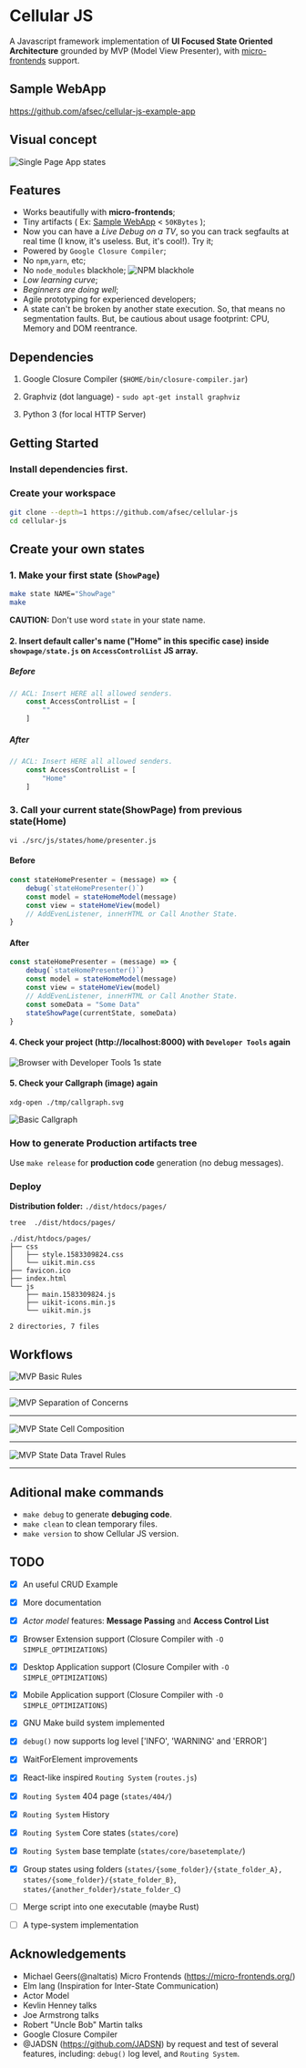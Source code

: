 # Cellular JS


A Javascript framework implementation of **UI Focused State Oriented Architecture** grounded by MVP (Model View Presenter), with [micro-frontends](https://micro-frontends.org/) support.


## Sample WebApp
https://github.com/afsec/cellular-js-example-app


## Visual concept
![Single Page App states](/docs/00-states-example.png?raw=true)



## Features
- Works beautifully with **micro-frontends**;
- Tiny artifacts ( Ex: [Sample WebApp](https://github.com/afsec/cellular-js-example-app) < `50KBytes` );
- Now you can have a *Live Debug on a TV*, so you can track segfaults at real time (I know, it's useless. But, it's cool!). Try it;
- Powered by `Google Closure Compiler`;
- No `npm`,`yarn`, etc;
- No `node_modules` blackhole;
![NPM blackhole](https://img.devrant.com/devrant/rant/r_760537_vKvzh.jpg)
- *Low learning curve*;
- *Beginners are doing well*;
- Agile prototyping for experienced developers;
- A state can't be broken by another state execution. So, that means no segmentation faults. But, be cautious about usage footprint: CPU, Memory and DOM reentrance.


## Dependencies

1. Google Closure Compiler (`$HOME/bin/closure-compiler.jar`)

2. Graphviz (dot language) - `sudo apt-get install graphviz`

3. Python 3 (for local HTTP Server)


## Getting Started

### Install dependencies first.

### Create your workspace
```sh
git clone --depth=1 https://github.com/afsec/cellular-js
cd cellular-js
```

## Create your own states

### 1. Make your first state (`ShowPage`)


```sh
make state NAME="ShowPage"
make
```
**CAUTION:** Don't use word `state` in your state name.


#### 2. Insert default caller's name ("Home" in this specific case) inside `showpage/state.js` on `AccessControlList` JS array.

##### Before

```js
// ACL: Insert HERE all allowed senders.
    const AccessControlList = [
        ""
    ]
```

##### After

```js
// ACL: Insert HERE all allowed senders.
    const AccessControlList = [
        "Home"
    ]
```


### 3. Call your current state(ShowPage) from previous state(Home)

`vi ./src/js/states/home/presenter.js`

#### Before
```js
const stateHomePresenter = (message) => {
    debug(`stateHomePresenter()`)
    const model = stateHomeModel(message)
    const view = stateHomeView(model)
    // AddEvenListener, innerHTML or Call Another State.
}
```


#### After
```js
const stateHomePresenter = (message) => {
    debug(`stateHomePresenter()`)
    const model = stateHomeModel(message)
    const view = stateHomeView(model)
    // AddEvenListener, innerHTML or Call Another State.
    const someData = "Some Data"
    stateShowPage(currentState, someData)
}
```

#### 4. Check your project (http://localhost:8000) with `Developer Tools` again

![Browser with Developer Tools 1s state](/docs/07-first-state.png?raw=true)


#### 5. Check your Callgraph (image) again
```
xdg-open ./tmp/callgraph.svg
```
![Basic Callgraph](/docs/08-first-state-callgraph.png?raw=true)


### How to generate Production artifacts tree

Use `make release` for **production code** generation (no debug messages).


### Deploy

**Distribution folder:** `./dist/htdocs/pages/`

`tree  ./dist/htdocs/pages/`
```
./dist/htdocs/pages/
├── css
│   ├── style.1583309824.css
│   └── uikit.min.css
├── favicon.ico
├── index.html
└── js
    ├── main.1583309824.js
    ├── uikit-icons.min.js
    └── uikit.min.js

2 directories, 7 files
```


## Workflows

![MVP Basic Rules](/docs/01-mvp-basic-roles.png?raw=true)

---

![MVP Separation of Concerns](/docs/02-mvp-separation-of-concerns.png?raw=true)

---

![MVP State Cell Composition](/docs/03-state-cell-comp.png?raw=true)

---

![MVP State Data Travel Rules](/docs/04-state-data-travel.png?raw=true)

---

## Aditional make commands

- `make debug` to generate **debuging code**.
- `make clean` to clean temporary files.
- `make version` to show Cellular JS version.

## TODO

- [X] An useful CRUD Example
- [X] More documentation
- [X] *Actor model* features: **Message Passing** and **Access Control List**
- [X] Browser Extension support (Closure Compiler with `-O SIMPLE_OPTIMIZATIONS`)
- [X] Desktop Application support (Closure Compiler with `-O SIMPLE_OPTIMIZATIONS`)
- [X] Mobile Application support (Closure Compiler with `-O SIMPLE_OPTIMIZATIONS`)
- [X] GNU Make build system implemented
- [X] `debug()` now supports log level ['INFO', 'WARNING' and 'ERROR']
- [X] WaitForElement improvements
- [X] React-like inspired `Routing System` (`routes.js`)
- [X] `Routing System` 404 page (`states/404/`)
- [X] `Routing System` History
- [X] `Routing System` Core states (`states/core`)
- [X] `Routing System` base template (`states/core/basetemplate/`)
- [X] Group states using folders (`states/{some_folder}/{state_folder_A}, states/{some_folder}/{state_folder_B}`, `states/{another_folder}/state_folder_C`)
- [ ] Merge script into one executable (maybe Rust)
- [ ] A type-system implementation



## Acknowledgements
- Michael Geers(@naltatis) Micro Frontends (https://micro-frontends.org/)
- Elm lang (Inspiration for Inter-State Communication)
- Actor Model
- Kevlin Henney talks
- Joe Armstrong talks
- Robert "Uncle Bob" Martin talks
- Google Closure Compiler
- @JADSN (https://github.com/JADSN) by request and test of several features, including: `debug()` log level, and `Routing System`.
